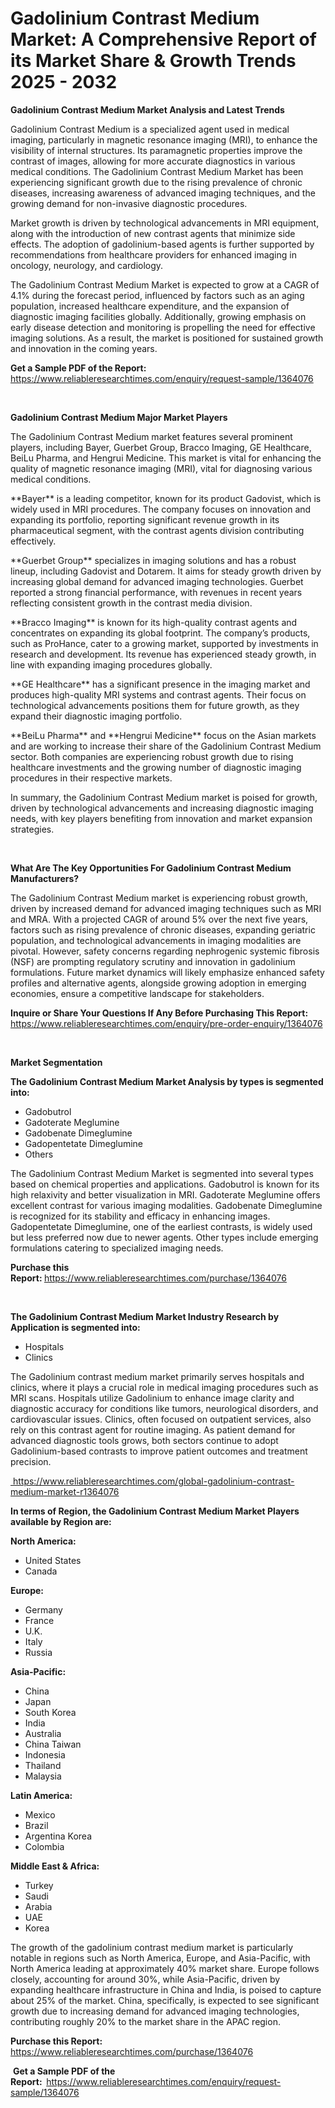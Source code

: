<p><h1>Gadolinium Contrast Medium Market: A Comprehensive Report of its Market Share & Growth Trends 2025 - 2032</h1></p><p><strong>Gadolinium Contrast Medium Market Analysis and Latest Trends</strong></p>
<p><p>Gadolinium Contrast Medium is a specialized agent used in medical imaging, particularly in magnetic resonance imaging (MRI), to enhance the visibility of internal structures. Its paramagnetic properties improve the contrast of images, allowing for more accurate diagnostics in various medical conditions. The Gadolinium Contrast Medium Market has been experiencing significant growth due to the rising prevalence of chronic diseases, increasing awareness of advanced imaging techniques, and the growing demand for non-invasive diagnostic procedures.</p><p>Market growth is driven by technological advancements in MRI equipment, along with the introduction of new contrast agents that minimize side effects. The adoption of gadolinium-based agents is further supported by recommendations from healthcare providers for enhanced imaging in oncology, neurology, and cardiology. </p><p>The Gadolinium Contrast Medium Market is expected to grow at a CAGR of 4.1% during the forecast period, influenced by factors such as an aging population, increased healthcare expenditure, and the expansion of diagnostic imaging facilities globally. Additionally, growing emphasis on early disease detection and monitoring is propelling the need for effective imaging solutions. As a result, the market is positioned for sustained growth and innovation in the coming years.</p></p>
<p><strong>Get a Sample PDF of the Report:&nbsp;</strong> <a href="https://www.reliableresearchtimes.com/enquiry/request-sample/1364076?utm_campaign=2669&utm_medium=2&utm_source=Github&utm_content=ia&utm_term=13042025&utm_id=gadolinium-contrast-medium">https://www.reliableresearchtimes.com/enquiry/request-sample/1364076</a></p>
<p>&nbsp;</p>
<p><strong>Gadolinium Contrast Medium Major Market Players</strong></p>
<p><p>The Gadolinium Contrast Medium market features several prominent players, including Bayer, Guerbet Group, Bracco Imaging, GE Healthcare, BeiLu Pharma, and Hengrui Medicine. This market is vital for enhancing the quality of magnetic resonance imaging (MRI), vital for diagnosing various medical conditions.</p><p>**Bayer** is a leading competitor, known for its product Gadovist, which is widely used in MRI procedures. The company focuses on innovation and expanding its portfolio, reporting significant revenue growth in its pharmaceutical segment, with the contrast agents division contributing effectively.</p><p>**Guerbet Group** specializes in imaging solutions and has a robust lineup, including Gadovist and Dotarem. It aims for steady growth driven by increasing global demand for advanced imaging technologies. Guerbet reported a strong financial performance, with revenues in recent years reflecting consistent growth in the contrast media division.</p><p>**Bracco Imaging** is known for its high-quality contrast agents and concentrates on expanding its global footprint. The company’s products, such as ProHance, cater to a growing market, supported by investments in research and development. Its revenue has experienced steady growth, in line with expanding imaging procedures globally.</p><p>**GE Healthcare** has a significant presence in the imaging market and produces high-quality MRI systems and contrast agents. Their focus on technological advancements positions them for future growth, as they expand their diagnostic imaging portfolio.</p><p>**BeiLu Pharma** and **Hengrui Medicine** focus on the Asian markets and are working to increase their share of the Gadolinium Contrast Medium sector. Both companies are experiencing robust growth due to rising healthcare investments and the growing number of diagnostic imaging procedures in their respective markets.</p><p>In summary, the Gadolinium Contrast Medium market is poised for growth, driven by technological advancements and increasing diagnostic imaging needs, with key players benefiting from innovation and market expansion strategies.</p></p>
<p>&nbsp;</p>
<p><strong>What Are The Key Opportunities For Gadolinium Contrast Medium Manufacturers?</strong></p>
<p><p>The Gadolinium Contrast Medium market is experiencing robust growth, driven by increased demand for advanced imaging techniques such as MRI and MRA. With a projected CAGR of around 5% over the next five years, factors such as rising prevalence of chronic diseases, expanding geriatric population, and technological advancements in imaging modalities are pivotal. However, safety concerns regarding nephrogenic systemic fibrosis (NSF) are prompting regulatory scrutiny and innovation in gadolinium formulations. Future market dynamics will likely emphasize enhanced safety profiles and alternative agents, alongside growing adoption in emerging economies, ensure a competitive landscape for stakeholders.</p></p>
<p><strong>Inquire or Share Your Questions If Any Before Purchasing This Report:</strong> <a href="https://www.reliableresearchtimes.com/enquiry/pre-order-enquiry/1364076?utm_campaign=2669&utm_medium=2&utm_source=Github&utm_content=ia&utm_term=13042025&utm_id=gadolinium-contrast-medium">https://www.reliableresearchtimes.com/enquiry/pre-order-enquiry/1364076</a></p>
<p>&nbsp;</p>
<p><strong>Market Segmentation</strong></p>
<p><strong>The Gadolinium Contrast Medium Market Analysis by types is segmented into:</strong></p>
<p><ul><li>Gadobutrol</li><li>Gadoterate Meglumine</li><li>Gadobenate Dimeglumine</li><li>Gadopentetate Dimeglumine</li><li>Others</li></ul></p>
<p><p>The Gadolinium Contrast Medium Market is segmented into several types based on chemical properties and applications. Gadobutrol is known for its high relaxivity and better visualization in MRI. Gadoterate Meglumine offers excellent contrast for various imaging modalities. Gadobenate Dimeglumine is recognized for its stability and efficacy in enhancing images. Gadopentetate Dimeglumine, one of the earliest contrasts, is widely used but less preferred now due to newer agents. Other types include emerging formulations catering to specialized imaging needs.</p></p>
<p><strong>Purchase this Report:&nbsp;</strong><a href="https://www.reliableresearchtimes.com/purchase/1364076?utm_campaign=2669&utm_medium=2&utm_source=Github&utm_content=ia&utm_term=13042025&utm_id=gadolinium-contrast-medium">https://www.reliableresearchtimes.com/purchase/1364076</a></p>
<p>&nbsp;</p>
<p><strong>The Gadolinium Contrast Medium Market Industry Research by Application is segmented into:</strong></p>
<p><ul><li>Hospitals</li><li>Clinics</li></ul></p>
<p><p>The Gadolinium contrast medium market primarily serves hospitals and clinics, where it plays a crucial role in medical imaging procedures such as MRI scans. Hospitals utilize Gadolinium to enhance image clarity and diagnostic accuracy for conditions like tumors, neurological disorders, and cardiovascular issues. Clinics, often focused on outpatient services, also rely on this contrast agent for routine imaging. As patient demand for advanced diagnostic tools grows, both sectors continue to adopt Gadolinium-based contrasts to improve patient outcomes and treatment precision.</p></p>
<p><a href="https://www.reliableresearchtimes.com/global-gadolinium-contrast-medium-market-r1364076?utm_campaign=2669&utm_medium=2&utm_source=Github&utm_content=ia&utm_term=13042025&utm_id=gadolinium-contrast-medium">&nbsp;https://www.reliableresearchtimes.com/global-gadolinium-contrast-medium-market-r1364076</a></p>
<p><strong>In terms of Region, the Gadolinium Contrast Medium Market Players available by Region are:</strong></p>
<p>
    <p> <strong> North America: </strong>
        <ul>
            <li>United States</li>
            <li>Canada</li>
        </ul>
        </p> 
    <p> <strong> Europe: </strong>
        <ul>
            <li>Germany</li>
            <li>France</li>
            <li>U.K.</li>
            <li>Italy</li>
            <li>Russia</li>
        </ul>
        </p> 
    <p> <strong> Asia-Pacific: </strong>
        <ul>
            <li>China</li>
            <li>Japan</li>
            <li>South Korea</li>
            <li>India</li>
            <li>Australia</li>
            <li>China Taiwan</li>
            <li>Indonesia</li>
            <li>Thailand</li>
            <li>Malaysia</li>
        </ul>
        </p> 
    <p> <strong> Latin America: </strong>
        <ul>
            <li>Mexico</li>
            <li>Brazil</li>
            <li>Argentina Korea</li>
            <li>Colombia</li>
        </ul>
        </p> 
    <p> <strong> Middle East & Africa: </strong>
        <ul>
            <li>Turkey</li>
            <li>Saudi</li>
            <li>Arabia</li>
            <li>UAE</li>
            <li>Korea</li>
        </ul>
    </p>
    </p>
<p><p>The growth of the gadolinium contrast medium market is particularly notable in regions such as North America, Europe, and Asia-Pacific, with North America leading at approximately 40% market share. Europe follows closely, accounting for around 30%, while Asia-Pacific, driven by expanding healthcare infrastructure in China and India, is poised to capture about 25% of the market. China, specifically, is expected to see significant growth due to increasing demand for advanced imaging technologies, contributing roughly 20% to the market share in the APAC region.</p></p>
<p><strong>Purchase this Report: </strong><a href="https://www.reliableresearchtimes.com/purchase/1364076?utm_campaign=2669&utm_medium=2&utm_source=Github&utm_content=ia&utm_term=13042025&utm_id=gadolinium-contrast-medium">https://www.reliableresearchtimes.com/purchase/1364076</a></p>
<p>&nbsp;<strong>Get a Sample PDF of the Report:&nbsp;&nbsp;</strong><a href="https://www.reliableresearchtimes.com/enquiry/request-sample/1364076?utm_campaign=2669&utm_medium=2&utm_source=Github&utm_content=ia&utm_term=13042025&utm_id=gadolinium-contrast-medium">https://www.reliableresearchtimes.com/enquiry/request-sample/1364076</a></p>
<p><strong></strong></p>
<p><p></p><p></p><p></p></p>